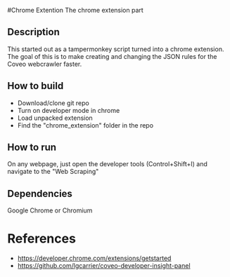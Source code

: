 #Chrome Extention
The chrome extension part

## Description
This started out as a tampermonkey script turned into a chrome extension. The goal of this is to make creating and changing the JSON rules for the Coveo webcrawler faster.

## How to build
- Download/clone git repo
- Turn on developer mode in chrome
- Load unpacked extension
- Find the "chrome_extension" folder in the repo

## How to run
On any webpage, just open the developer tools (Control+Shift+I) and navigate to the "Web Scraping"

## Dependencies
Google Chrome or Chromium

# References

* https://developer.chrome.com/extensions/getstarted
* https://github.com/lgcarrier/coveo-developer-insight-panel
